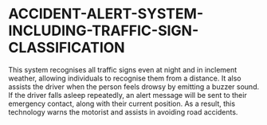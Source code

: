 # ACCIDENT-ALERT-SYSTEM-INCLUDING-TRAFFIC-SIGN-CLASSIFICATION
This system recognises all traffic signs even at night and in inclement weather, allowing individuals to recognise them from a distance. It also assists the driver when the person feels drowsy by emitting a buzzer sound. If the driver falls asleep repeatedly, an alert message will be sent to their emergency contact, along with their current position. As a result, this technology warns the motorist and assists in avoiding road accidents.

